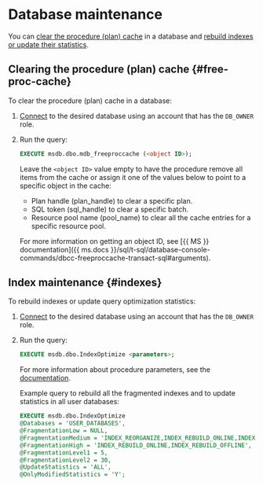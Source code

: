 # Database maintenance

You can [clear the procedure (plan) cache](#free-proc-cache) in a database and [rebuild indexes or update their statistics](#indexes).

## Clearing the procedure (plan) cache {#free-proc-cache}

To clear the procedure (plan) cache in a database:

1. [Connect](connect.md) to the desired database using an account that has the `DB_OWNER` role.
2. Run the query:

   ```sql
   EXECUTE msdb.dbo.mdb_freeproccache (<object ID>);
   ```

   Leave the `<object ID>` value empty to have the procedure remove all items from the cache or assign it one of the values below to point to a specific object in the cache:
   * Plan handle (plan_handle) to clear a specific plan.
   * SQL token (sql_handle) to clear a specific batch.
   * Resource pool name (pool_name) to clear all the cache entries for a specific resource pool.

   For more information on getting an object ID, see [{{ MS }} documentation]({{ ms.docs }}/sql/t-sql/database-console-commands/dbcc-freeproccache-transact-sql#arguments).

## Index maintenance {#indexes}

To rebuild indexes or update query optimization statistics:

1. [Connect](connect.md) to the desired database using an account that has the `DB_OWNER` role.
2. Run the query:

   ```sql
   EXECUTE msdb.dbo.IndexOptimize <parameters>;
   ```

   For more information about procedure parameters, see the [documentation](https://ola.hallengren.com/sql-server-index-and-statistics-maintenance.html).

   Example query to rebuild all the fragmented indexes and to update statistics in all user databases:

   ```sql
   EXECUTE msdb.dbo.IndexOptimize
   @Databases = 'USER_DATABASES',
   @FragmentationLow = NULL,
   @FragmentationMedium = 'INDEX_REORGANIZE,INDEX_REBUILD_ONLINE,INDEX_REBUILD_OFFLINE',
   @FragmentationHigh = 'INDEX_REBUILD_ONLINE,INDEX_REBUILD_OFFLINE',
   @FragmentationLevel1 = 5,
   @FragmentationLevel2 = 30,
   @UpdateStatistics = 'ALL',
   @OnlyModifiedStatistics = 'Y';
   ```

